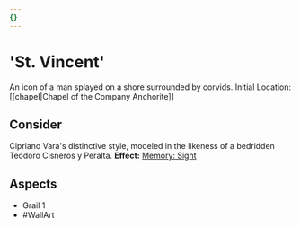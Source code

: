 ```yaml
---
{}
---
```

# 'St. Vincent'
An icon of a man splayed on a shore surrounded by corvids.
Initial Location: [[chapel|Chapel of the Company Anchorite]]
## Consider
Cipriano Vara's distinctive style, modeled in the likeness of a bedridden Teodoro Cisneros y Peralta.
**Effect:** [Memory: Sight](https://uadaf.theevilroot.xyz/rowenarium/elements/mem.sight)
## Aspects
- Grail 1
- #WallArt